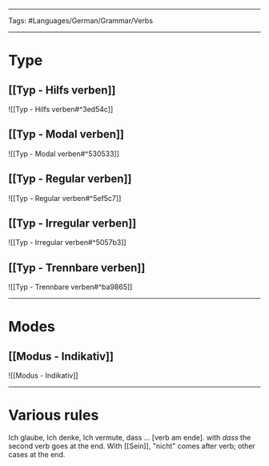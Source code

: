 ___
Tags: #Languages/German/Grammar/Verbs 
___
# Type
## [[Typ - Hilfs verben]]
![[Typ - Hilfs verben#^3ed54c]]

## [[Typ - Modal verben]]
![[Typ - Modal verben#^530533]]


## [[Typ - Regular verben]]
![[Typ - Regular verben#^5ef5c7]]

## [[Typ - Irregular verben]]
![[Typ - Irregular verben#^5057b3]]

## [[Typ - Trennbare verben]]
![[Typ - Trennbare verben#^ba9865]]

---

# Modes
## [[Modus - Indikativ]]
![[Modus - Indikativ]]

---
# Various rules
Ich glaube, Ich denke, Ich vermute, dass ... [verb am ende].
with *dass* the second verb goes at the end.
With [[Sein]], "nicht" comes after verb; other cases at the end.
